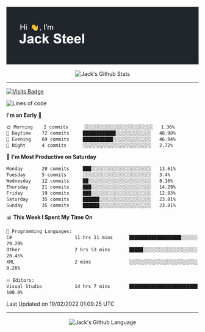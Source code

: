 <p align="center">
  <img align="center" src="https://github.com/JackSteel97/JackSteel97/blob/main/header.png?raw=true" alt="Hi, I'm Jack Steel" /> 
 </p>
<p align="center">
 <img align="center" src="https://github-readme-stats.vercel.app/api?username=jacksteel97&show_icons=true&count_private=true&theme=dracula" alt="Jack's Github Stats" /> 
</p>

<hr/>

[![Visits Badge](https://badges.pufler.dev/visits/JackSteel97/JackSteel97?color=blue&label=Profile%20Visits)](https://github.com/JackSteel97)
<!--START_SECTION:waka-->
![Lines of code](https://img.shields.io/badge/From%20Hello%20World%20I%27ve%20Written-911%20Thousand%20lines%20of%20code-blue)

**I'm an Early 🐤** 

```text
🌞 Morning    2 commits      ░░░░░░░░░░░░░░░░░░░░░░░░░   1.36% 
🌆 Daytime    72 commits     ████████████░░░░░░░░░░░░░   48.98% 
🌃 Evening    69 commits     ███████████░░░░░░░░░░░░░░   46.94% 
🌙 Night      4 commits      ░░░░░░░░░░░░░░░░░░░░░░░░░   2.72%

```
📅 **I'm Most Productive on Saturday** 

```text
Monday       20 commits     ███░░░░░░░░░░░░░░░░░░░░░░   13.61% 
Tuesday      5 commits      ░░░░░░░░░░░░░░░░░░░░░░░░░   3.4% 
Wednesday    12 commits     ██░░░░░░░░░░░░░░░░░░░░░░░   8.16% 
Thursday     21 commits     ███░░░░░░░░░░░░░░░░░░░░░░   14.29% 
Friday       19 commits     ███░░░░░░░░░░░░░░░░░░░░░░   12.93% 
Saturday     35 commits     ██████░░░░░░░░░░░░░░░░░░░   23.81% 
Sunday       35 commits     ██████░░░░░░░░░░░░░░░░░░░   23.81%

```


📊 **This Week I Spent My Time On** 

```text
💬 Programming Languages: 
C#                       11 hrs 11 mins      ███████████████████░░░░░░   79.29% 
Other                    2 hrs 53 mins       █████░░░░░░░░░░░░░░░░░░░░   20.45% 
XML                      2 mins              ░░░░░░░░░░░░░░░░░░░░░░░░░   0.26%

🔥 Editors: 
Visual Studio            14 hrs 7 mins       █████████████████████████   100.0%

```


 Last Updated on 19/02/2022 01:09:25 UTC
<!--END_SECTION:waka-->

<hr/>

<p align="center">
    <img align="center" src="https://github-readme-stats.vercel.app/api/top-langs/?username=jacksteel97&langs_count=10&layout=compact&theme=dracula" alt="Jack's Github Language" /> 
</p>

